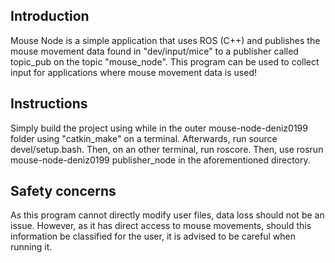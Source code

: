## Introduction
Mouse Node is a simple application that uses ROS (C++) and publishes the mouse movement data found in "dev/input/mice" to a publisher called topic_pub on the topic "mouse_node". This program can be used to collect input for applications where mouse movement data is used!

## Instructions
Simply build the project using while in the outer mouse-node-deniz0199 folder using "catkin_make" on a terminal. Afterwards, run source devel/setup.bash. Then, on an other terminal, run roscore. Then, use rosrun mouse-node-deniz0199 publisher_node in the aforementioned directory.

## Safety concerns
As this program cannot directly modify user files, data loss should not be an issue. However, as it has direct access to mouse movements, should this information be classified for the user, it is advised to be careful when running it.